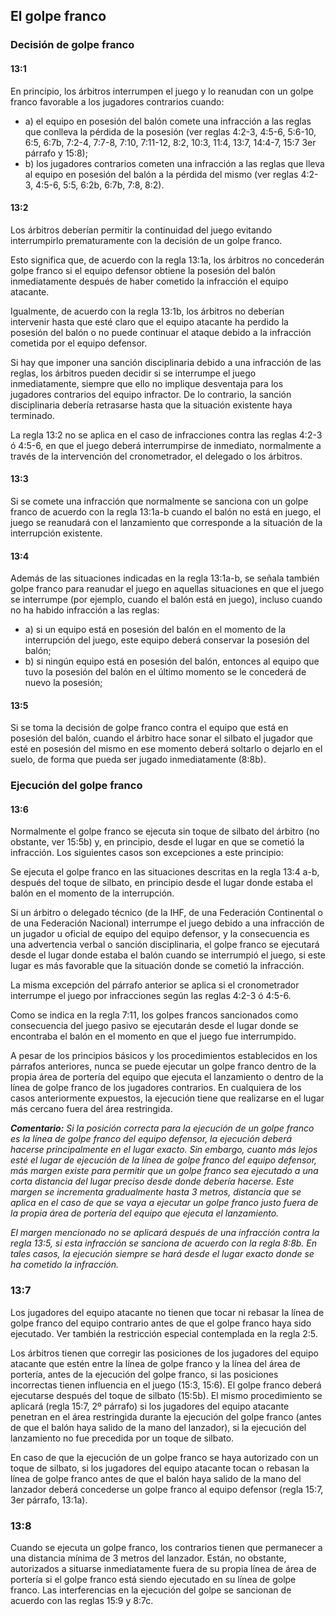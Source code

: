 ## El golpe franco

### Decisión de golpe franco

#### 13:1
En principio, los árbitros interrumpen el juego y lo reanudan
con un golpe franco favorable a los jugadores contrarios
cuando:

- a) el equipo en posesión del balón comete una infracción
a las reglas que conlleva la pérdida de la posesión
(ver reglas 4:2-3, 4:5-6, 5:6-10, 6:5, 6:7b, 7:2-4, 7:7-8,
7:10, 7:11-12, 8:2, 10:3, 11:4, 13:7, 14:4-7, 15:7 3er
párrafo y 15:8);
- b) los jugadores contrarios cometen una infracción a las
reglas que lleva al equipo en posesión del balón a la
pérdida del mismo (ver reglas 4:2-3, 4:5-6, 5:5, 6:2b,
6:7b, 7:8, 8:2).

#### 13:2
Los árbitros deberían permitir la continuidad del juego
evitando interrumpirlo prematuramente con la decisión de
un golpe franco.

Esto significa que, de acuerdo con la regla 13:1a, los árbitros
no concederán golpe franco si el equipo defensor obtiene
la posesión del balón inmediatamente después de haber
cometido la infracción el equipo atacante.

Igualmente, de acuerdo con la regla 13:1b, los árbitros
no deberían intervenir hasta que esté claro que el equipo
atacante ha perdido la posesión del balón o no puede
continuar el ataque debido a la infracción cometida por el
equipo defensor.

Si hay que imponer una sanción disciplinaria debido a una
infracción de las reglas, los árbitros pueden decidir si se
interrumpe el juego inmediatamente, siempre que ello no
implique desventaja para los jugadores contrarios del equipo
infractor. De lo contrario, la sanción disciplinaria debería
retrasarse hasta que la situación existente haya terminado.

La regla 13:2 no se aplica en el caso de infracciones contra
las reglas 4:2-3 ó 4:5-6, en que el juego deberá interrumpirse
de inmediato, normalmente a través de la intervención del
cronometrador, el delegado o los árbitros.

#### 13:3
Si se comete una infracción que normalmente se sanciona
con un golpe franco de acuerdo con la regla 13:1a-b cuando
el balón no está en juego, el juego se reanudará con el
lanzamiento que corresponde a la situación de la interrupción
existente.

#### 13:4
Además de las situaciones indicadas en la regla 13:1a-b,
se señala también golpe franco para reanudar el juego en
aquellas situaciones en que el juego se interrumpe (por
ejemplo, cuando el balón está en juego), incluso cuando no
ha habido infracción a las reglas:

- a) si un equipo está en posesión del balón en el momento
de la interrupción del juego, este equipo deberá
conservar la posesión del balón;
- b) si ningún equipo está en posesión del balón, entonces
al equipo que tuvo la posesión del balón en el último
momento se le concederá de nuevo la posesión;

#### 13:5
Si se toma la decisión de golpe franco contra el equipo que
está en posesión del balón, cuando el árbitro hace sonar el
silbato el jugador que esté en posesión del mismo en ese
momento deberá soltarlo o dejarlo en el suelo, de forma que
pueda ser jugado inmediatamente (8:8b).

### Ejecución del golpe franco

#### 13:6
Normalmente el golpe franco se ejecuta sin toque de silbato
del árbitro (no obstante, ver 15:5b) y, en principio, desde el
lugar en que se cometió la infracción. Los siguientes casos
son excepciones a este principio:

Se ejecuta el golpe franco en las situaciones descritas en
la regla 13:4 a-b, después del toque de silbato, en principio
desde el lugar donde estaba el balón en el momento de la
interrupción.

Si un árbitro o delegado técnico (de la IHF, de una Federación
Continental o de una Federación Nacional) interrumpe
el juego debido a una infracción de un jugador u oficial
de equipo del equipo defensor, y la consecuencia es una
advertencia verbal o sanción disciplinaria, el golpe franco se
ejecutará desde el lugar donde estaba el balón cuando se
interrumpió el juego, si este lugar es más favorable que la
situación donde se cometió la infracción.

La misma excepción del párrafo anterior se aplica si el
cronometrador interrumpe el juego por infracciones según
las reglas 4:2-3 ó 4:5-6.

Como se indica en la regla 7:11, los golpes francos
sancionados como consecuencia del juego pasivo se
ejecutarán desde el lugar donde se encontraba el balón en
el momento en que el juego fue interrumpido.

A pesar de los principios básicos y los procedimientos
establecidos en los párrafos anteriores, nunca se puede
ejecutar un golpe franco dentro de la propia área de portería
del equipo que ejecuta el lanzamiento o dentro de la línea de
golpe franco de los jugadores contrarios. En cualquiera de
los casos anteriormente expuestos, la ejecución tiene que
realizarse en el lugar más cercano fuera del área restringida.

***Comentario:***
*Si la posición correcta para la ejecución de un golpe franco es la
línea de golpe franco del equipo defensor, la ejecución deberá
hacerse principalmente en el lugar exacto. Sin embargo, cuanto más
lejos esté el lugar de ejecución de la línea de golpe franco del equipo
defensor, más margen existe para permitir que un golpe franco
sea ejecutado a una corta distancia del lugar preciso desde donde
debería hacerse. Este margen se incrementa gradualmente hasta 3
metros, distancia que se aplica en el caso de que se vaya a ejecutar
un golpe franco justo fuera de la propia área de portería del equipo
que ejecuta el lanzamiento.*

*El margen mencionado no se aplicará después de una infracción
contra la regla 13:5, si esta infracción se sanciona de acuerdo con
la regla 8:8b. En tales casos, la ejecución siempre se hará desde el
lugar exacto donde se ha cometido la infracción.*

### 13:7
Los jugadores del equipo atacante no tienen que tocar ni
rebasar la línea de golpe franco del equipo contrario antes
de que el golpe franco haya sido ejecutado. Ver también la
restricción especial contemplada en la regla 2:5.

Los árbitros tienen que corregir las posiciones de los
jugadores del equipo atacante que estén entre la línea de
golpe franco y la línea del área de portería, antes de la
ejecución del golpe franco, si las posiciones incorrectas
tienen influencia en el juego (15:3, 15:6). El golpe franco
deberá ejecutarse después del toque de silbato (15:5b). El
mismo procedimiento se aplicará (regla 15:7, 2º párrafo)
si los jugadores del equipo atacante penetran en el área
restringida durante la ejecución del golpe franco (antes de
que el balón haya salido de la mano del lanzador), si la
ejecución del lanzamiento no fue precedida por un toque de
silbato.

En caso de que la ejecución de un golpe franco se haya
autorizado con un toque de silbato, si los jugadores del
equipo atacante tocan o rebasan la línea de golpe franco
antes de que el balón haya salido de la mano del lanzador
deberá concederse un golpe franco al equipo defensor
(regla 15:7, 3er párrafo, 13:1a).

### 13:8
Cuando se ejecuta un golpe franco, los contrarios tienen que
permanecer a una distancia mínima de 3 metros del lanzador.
Están, no obstante, autorizados a situarse inmediatamente
fuera de su propia línea de área de portería si el golpe
franco está siendo ejecutado en su línea de golpe franco.
Las interferencias en la ejecución del golpe se sancionan de
acuerdo con las reglas 15:9 y 8:7c.
